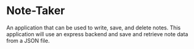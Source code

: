 # Note-Taker
An application that can be used to write, save, and delete notes. This application will use an express backend and save and retrieve note data from a JSON file.